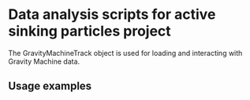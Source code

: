 # Data analysis scripts for active sinking particles project

The GravityMachineTrack object is used for loading and interacting with Gravity Machine data.

## Usage examples